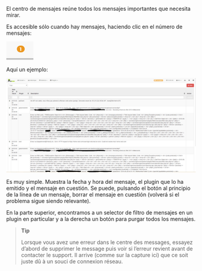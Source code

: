 El centro de mensajes reúne todos los mensajes importantes que necesita mirar.

Es accesible sólo cuando hay mensajes, haciendo clic en el número de mensajes:

![](../images/message1.png)

Aquí un ejemplo:

![](../images/message.png)

Es muy simple. Muestra la fecha y hora del mensaje, el plugin que lo ha emitido y el mensaje en cuestión. Se puede, pulsando el botón al principio de la línea de un mensaje, borrar el mensaje en cuestión (volverá si el problema sigue siendo relevante).

En la parte superior, encontramos a un selector de filtro de mensajes en un plugin en particular y a la derecha un botón para purgar todos los mensajes.

> **Tip**
>
> Lorsque vous avez une erreur dans le centre des messages, essayez d’abord de supprimer le message puis voir si l’erreur revient avant de contacter le support. Il arrive (comme sur la capture ici) que ce soit juste dû à un souci de connexion réseau.

